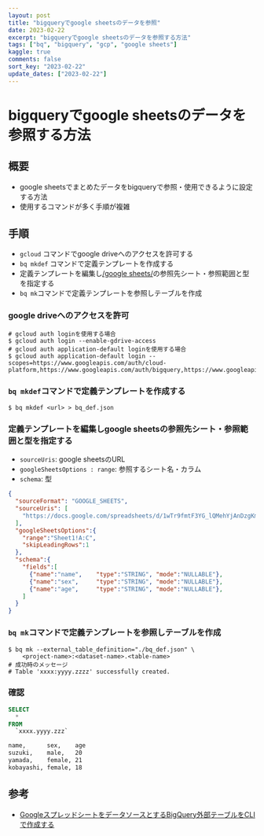 ```yaml
---
layout: post
title: "bigqueryでgoogle sheetsのデータを参照"
date: 2023-02-22
excerpt: "bigqueryでgoogle sheetsのデータを参照する方法"
tags: ["bq", "bigquery", "gcp", "google sheets"]
kaggle: true
comments: false
sort_key: "2023-02-22"
update_dates: ["2023-02-22"]
---
```


# bigqueryでgoogle sheetsのデータを参照する方法

## 概要
 - google sheetsでまとめたデータをbigqueryで参照・使用できるように設定する方法
 - 使用するコマンドが多く手順が複雑

## 手順
 - `gcloud` コマンドでgoogle driveへのアクセスを許可する
 - `bq mkdef` コマンドで定義テンプレートを作成する
 - 定義テンプレートを編集し[/google sheets/](/google-sheets/)の参照先シート・参照範囲と型を指定する
 - `bq mk`コマンドで定義テンプレートを参照しテーブルを作成

### google driveへのアクセスを許可

```console
# gcloud auth loginを使用する場合
$ gcloud auth login --enable-gdrive-access
# gcloud auth application-default loginを使用する場合
$ gcloud auth application-default login --scopes=https://www.googleapis.com/auth/cloud-platform,https://www.googleapis.com/auth/bigquery,https://www.googleapis.com/auth/drive
```

### `bq mkdef`コマンドで定義テンプレートを作成する

```console
$ bq mkdef <url> > bq_def.json
```

### 定義テンプレートを編集しgoogle sheetsの参照先シート・参照範囲と型を指定する
 - `sourceUris`: google sheetsのURL
 - `googleSheetsOptions : range`: 参照するシート名・カラム
 - `schema`: 型

```json
{
  "sourceFormat": "GOOGLE_SHEETS",
  "sourceUris": [
    "https://docs.google.com/spreadsheets/d/1wTr9fmtF3YG_lQMehYjAnDzgKmJ92g-8yvFtYctrbB4"
  ],
  "googleSheetsOptions":{
    "range":"Sheet1!A:C",
    "skipLeadingRows":1
  },
  "schema":{
    "fields":[
      {"name":"name",    "type":"STRING", "mode":"NULLABLE"},
      {"name":"sex",     "type":"STRING", "mode":"NULLABLE"},
      {"name":"age",     "type":"STRING", "mode":"NULLABLE"},
    ]
  }
}
```

### `bq mk`コマンドで定義テンプレートを参照しテーブルを作成

```console
$ bq mk --external_table_definition="./bq_def.json" \
    <project-name>:<dataset-name>.<table-name>
# 成功時のメッセージ
# Table 'xxxx:yyyy.zzzz' successfully created.
```

### 確認

```sql
SELECT
  *
FROM
  `xxxx.yyyy.zzz`
```

```txt
name,      sex,    age
suzuki,    male,   20
yamada,    female, 21
kobayashi, female, 18
```

## 参考
 - [GoogleスプレッドシートをデータソースとするBigQuery外部テーブルをCLIで作成する](https://dev.classmethod.jp/articles/202109-google-spreadsheet-bigquery-external-table-with-cli/)

